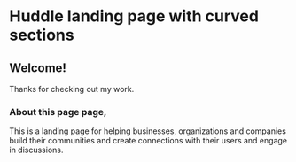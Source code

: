 # Huddle landing page with curved sections

## Welcome!

Thanks for checking out my work.

### About this page page,

This is a landing page for helping businesses, organizations and companies build their communities and create connections with their users and engage in discussions. 
